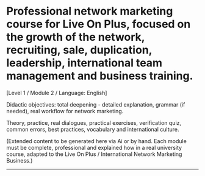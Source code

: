 # Professional network marketing course for Live On Plus, focused on the growth of the network, recruiting, sale, duplication, leadership, international team management and business training.


[Level 1 / Module 2 / Language: English]

Didactic objectives: total deepening - detailed explanation, grammar (if needed), real workflow for network marketing.

Theory, practice, real dialogues, practical exercises, verification quiz, common errors, best practices, vocabulary and international culture.


(Extended content to be generated here via Ai or by hand. Each module must be complete, professional and explained how in a real university course, adapted to the Live On Plus / International Network Marketing Business.)

---